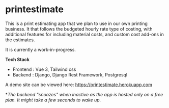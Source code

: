 # printestimate
This is a print estimating app that we plan to use in our own printing business. It that follows the budgeted hourly rate type of costing, with additional features for including material costs, and custom cost add-ons in the estimates.

It is currently a work-in-progress.

**Tech Stack**
- Frontend : Vue 3, Tailwind css
- Backend : Django, Django Rest Framework, Postgresql

A demo site can be viewed here: https://printestimate.herokuapp.com

**The backend "snoozes" when inactive as the app is hosted only on a free plan. It might take a few seconds to wake up.*
